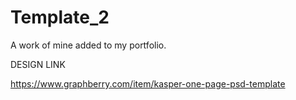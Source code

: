 # Template_2
A work of mine added to my portfolio.

DESIGN LINK

https://www.graphberry.com/item/kasper-one-page-psd-template

